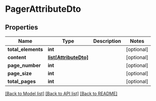 # PagerAttributeDto

## Properties
Name | Type | Description | Notes
------------ | ------------- | ------------- | -------------
**total_elements** | **int** |  | [optional] 
**content** | [**list[AttributeDto]**](AttributeDto.md) |  | [optional] 
**page_number** | **int** |  | [optional] 
**page_size** | **int** |  | [optional] 
**total_pages** | **int** |  | [optional] 

[[Back to Model list]](../README.md#documentation-for-models) [[Back to API list]](../README.md#documentation-for-api-endpoints) [[Back to README]](../README.md)


